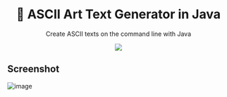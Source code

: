 <h1 align="center">🎨 ASCII Art Text Generator in Java</h1>
<p align="center">Create ASCII texts on the command line with Java</p>

<p align="center"><img src="https://img.shields.io/badge/Java-ED8B00?style=for-the-badge&logo=openjdk&logoColor=white"></img></p>

## Screenshot
![image](https://github.com/Michillas/TextGeneratorASCII/assets/140931203/843f805b-1c97-4192-a110-cb0e241596e1)
